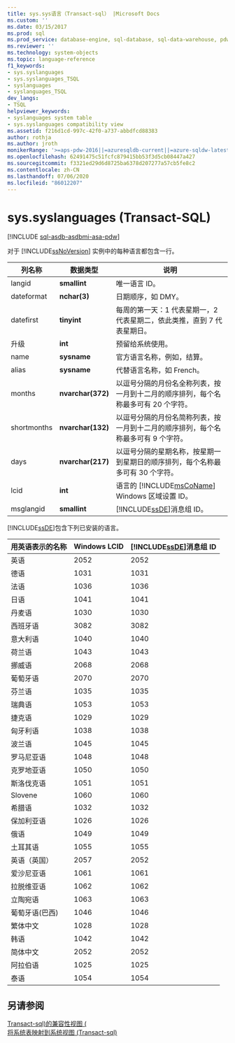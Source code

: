 ```yaml
---
title: sys.sys语言（Transact-sql） |Microsoft Docs
ms.custom: ''
ms.date: 03/15/2017
ms.prod: sql
ms.prod_service: database-engine, sql-database, sql-data-warehouse, pdw
ms.reviewer: ''
ms.technology: system-objects
ms.topic: language-reference
f1_keywords:
- sys.syslanguages
- sys.syslanguages_TSQL
- syslanguages
- syslanguages_TSQL
dev_langs:
- TSQL
helpviewer_keywords:
- syslanguages system table
- sys.syslanguages compatibility view
ms.assetid: f216d1cd-997c-42f0-a737-abbdfcd88383
author: rothja
ms.author: jroth
monikerRange: '>=aps-pdw-2016||=azuresqldb-current||=azure-sqldw-latest||>=sql-server-2016||=sqlallproducts-allversions||>=sql-server-linux-2017||=azuresqldb-mi-current'
ms.openlocfilehash: 62491475c51fcfc879415bb53f3d5cb08447a427
ms.sourcegitcommit: f3321ed29d6d8725ba6378d207277a57cb5fe8c2
ms.contentlocale: zh-CN
ms.lasthandoff: 07/06/2020
ms.locfileid: "86012207"
---
```

# <a name="syssyslanguages-transact-sql"></a>sys.syslanguages (Transact-SQL)
[!INCLUDE [sql-asdb-asdbmi-asa-pdw](../../includes/applies-to-version/sql-asdb-asdbmi-asa-pdw.md)]

  对于 [!INCLUDE[ssNoVersion](../../includes/ssnoversion-md.md)] 实例中的每种语言都包含一行。  
  
|列名称|数据类型|说明|  
|-----------------|---------------|-----------------|  
|langid|**smallint**|唯一语言 ID。|  
|dateformat|**nchar(3)**|日期顺序，如 DMY。|  
|datefirst|**tinyint**|每周的第一天：1 代表星期一，2 代表星期二，依此类推，直到 7 代表星期日。|  
|升级|**int**|预留给系统使用。|  
|name|**sysname**|官方语言名称，例如，结算。|  
|alias|**sysname**|代替语言名称，如 French。|  
|months|**nvarchar(372)**|以逗号分隔的月份名全称列表，按一月到十二月的顺序排列，每个名称最多可有 20 个字符。|  
|shortmonths|**nvarchar(132)**|以逗号分隔的月份名简称列表，按一月到十二月的顺序排列，每个名称最多可有 9 个字符。|  
|days|**nvarchar(217)**|以逗号分隔的星期名称，按星期一到星期日的顺序排列，每个名称最多可有 30 个字符。|  
|lcid|**int**|语言的 [!INCLUDE[msCoName](../../includes/msconame-md.md)] Windows 区域设置 ID。|  
|msglangid|**smallint**|[!INCLUDE[ssDE](../../includes/ssde-md.md)]消息组 ID。|  
  
 [!INCLUDE[ssDE](../../includes/ssde-md.md)]包含下列已安装的语言。  
  
|用英语表示的名称|Windows LCID|[!INCLUDE[ssDE](../../includes/ssde-md.md)]消息组 ID|  
|---------------------|------------------|-----------------------------------------|  
|英语|2052|2052|  
|德语|1031|1031|  
|法语|1036|1036|  
|日语|1041|1041|  
|丹麦语|1030|1030|  
|西班牙语|3082|3082|  
|意大利语|1040|1040|  
|荷兰语|1043|1043|  
|挪威语|2068|2068|  
|葡萄牙语|2070|2070|  
|芬兰语|1035|1035|  
|瑞典语|1053|1053|  
|捷克语|1029|1029|  
|匈牙利语|1038|1038|  
|波兰语|1045|1045|  
|罗马尼亚语|1048|1048|  
|克罗地亚语|1050|1050|  
|斯洛伐克语|1051|1051|  
|Slovene|1060|1060|  
|希腊语|1032|1032|  
|保加利亚语|1026|1026|  
|俄语|1049|1049|  
|土耳其语|1055|1055|  
|英语（英国）|2057|2052|  
|爱沙尼亚语|1061|1061|  
|拉脱维亚语|1062|1062|  
|立陶宛语|1063|1063|  
|葡萄牙语(巴西)|1046|1046|  
|繁体中文|1028|1028|  
|韩语|1042|1042|  
|简体中文|2052|2052|  
|阿拉伯语|1025|1025|  
|泰语|1054|1054|  
  
## <a name="see-also"></a>另请参阅  
 [Transact-sql&#41;的兼容性视图 &#40;](~/relational-databases/system-compatibility-views/system-compatibility-views-transact-sql.md)   
 [将系统表映射到系统视图 &#40;Transact-sql&#41;](../../relational-databases/system-tables/mapping-system-tables-to-system-views-transact-sql.md)  
  
  
